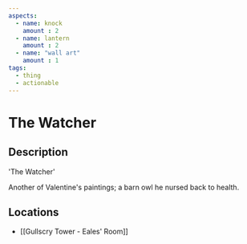 ```yaml
---
aspects: 
  - name: knock
    amount : 2
  - name: lantern
    amount : 2
  - name: "wall art"
    amount : 1
tags:
  - thing
  - actionable
---
```


# The Watcher

## Description
'The Watcher'

Another of Valentine's paintings; a barn owl he nursed back to health.
## Locations
- [[Gullscry Tower - Eales' Room]]